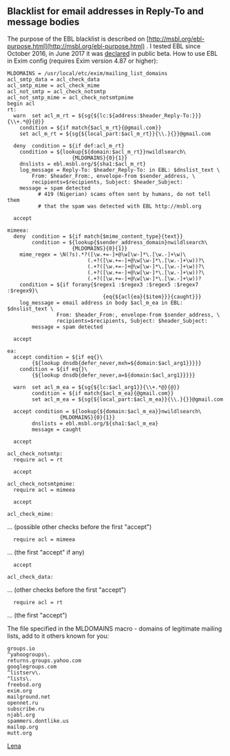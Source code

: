 ## Blacklist for email addresses in Reply-To and message bodies
The purpose of the EBL blacklist is described on [http://msbl.org/ebl-purpose.html](http://msbl.org/ebl-purpose.html) . I tested EBL since October 2016, in June 2017 it was [declared](https://spammers.dontlike.us/mailman/private/list/2017-June/010493.html) in public beta. How to use EBL in Exim config (requires Exim version 4.87 or higher):

    MLDOMAINS = /usr/local/etc/exim/mailing_list_domains
    acl_smtp_data = acl_check_data
    acl_smtp_mime = acl_check_mime
    acl_not_smtp = acl_check_notsmtp
    acl_not_smtp_mime = acl_check_notsmtpmime
    begin acl
    rt:
      warn	set acl_m_rt = ${sg{${lc:${address:$header_Reply-To:}}}{\\+.*@}{@}}
    	condition = ${if match{$acl_m_rt}{@gmail.com}}
    	set acl_m_rt = ${sg{${local_part:$acl_m_rt}}{\\.}{}}@gmail.com
    
      deny	condition = ${if def:acl_m_rt}
    	condition = ${lookup{${domain:$acl_m_rt}}nwildlsearch\
                         {MLDOMAINS}{0}{1}}
    	dnslists = ebl.msbl.org/${sha1:$acl_m_rt}
    	log_message = Reply-To: $header_Reply-To: in EBL: $dnslist_text \
    		From: $header_From:, envelope-from $sender_address, \
    		recipients=$recipients, Subject: $header_Subject:
    	message = spam detected
    		  # 419 (Nigerian) scams often sent by humans, do not tell them
    		  # that the spam was detected with EBL http://msbl.org
    
      accept
    
    mimeea:
      deny	condition = ${if match{$mime_content_type}{text}}
            condition = ${lookup{$sender_address_domain}nwildlsearch\
                         {MLDOMAINS}{0}{1}}
    	mime_regex = \N(?s).*?([\w.+=-]+@\w[\w-]*\.[\w.-]+\w)\
                              (.+?([\w.+=-]+@\w[\w-]*\.[\w.-]+\w))?\
                              (.+?([\w.+=-]+@\w[\w-]*\.[\w.-]+\w))?\
                              (.+?([\w.+=-]+@\w[\w-]*\.[\w.-]+\w))?\
                              (.+?([\w.+=-]+@\w[\w-]*\.[\w.-]+\w))?
    	condition = ${if forany{$regex1 :$regex3 :$regex5 :$regex7 :$regex9}\
                                   {eq{${acl{ea}{$item}}}{caught}}}
    	log_message = email address in body $acl_m_ea in EBL: $dnslist_text \
                    From: $header_From:, envelope-from $sender_address, \
                    recipients=$recipients, Subject: $header_Subject:
            message = spam detected
    
      accept
    
    ea:
      accept condition = ${if eq{}\
    		{${lookup dnsdb{defer_never,mxh=${domain:$acl_arg1}}}}}
    	condition = ${if eq{}\
    		{${lookup dnsdb{defer_never,a=${domain:$acl_arg1}}}}}
    
      warn  set acl_m_ea = ${sg{${lc:$acl_arg1}}{\\+.*@}{@}}
            condition = ${if match{$acl_m_ea}{@gmail.com}}
            set acl_m_ea = ${sg{${local_part:$acl_m_ea}}{\\.}{}}@gmail.com
    
      accept condition = ${lookup{${domain:$acl_m_ea}}nwildlsearch\
    			     {MLDOMAINS}{0}{1}}
            dnslists = ebl.msbl.org/${sha1:$acl_m_ea}
            message = caught
    
      accept
    
    acl_check_notsmtp:
      require acl = rt
    
      accept
    
    acl_check_notsmtpmime:
      require acl = mimeea
    
      accept
    
    acl_check_mime:

... (possible other checks before the first "accept")

      require acl = mimeea

... (the first "accept" if any)

      accept
    
    acl_check_data:

... (other checks before the first "accept")

      require acl = rt

... (the first "accept")

The file specified in the MLDOMAINS macro - domains of legitimate mailing lists, add to it others known for you:

    groups.io
    ^yahoogroups\.
    returns.groups.yahoo.com
    googlegroups.com
    ^listserv\.
    ^lists\.
    freebsd.org
    exim.org
    mailground.net
    opennet.ru
    subscribe.ru
    njabl.org
    spammers.dontlike.us
    mailop.org
    mutt.org

[Lena](Lena)